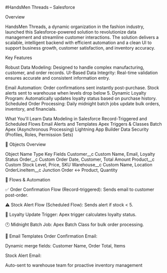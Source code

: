 #HandsMen Threads – Salesforce

Overview

HandsMen Threads, a dynamic organization in the fashion industry, launched this Salesforce-powered solution to revolutionize data management and streamline customer interactions. The solution delivers a scalable, intelligent backend with efficient automation and a clean UI to support business growth, customer satisfaction, and inventory accuracy.

Key Features

Robust Data Modeling: Designed to handle complex manufacturing, customer, and order records.
UI-Based Data Integrity: Real-time validation ensures accurate and consistent information entry.

Email Automation:
Order confirmations sent instantly post-purchase.
Stock alerts sent to warehouse when levels drop below 5.
Dynamic Loyalty Program: Automatically updates loyalty status based on purchase history.
Scheduled Order Processing: Daily midnight batch jobs update bulk orders, inventory, and financials.

What You'll Learn
Data Modeling in Salesforce
Record-Triggered and Scheduled Flows
Email Alerts and Templates
Apex Triggers & Classes
Batch Apex (Asynchronous Processing)
Lightning App Builder
Data Security (Profiles, Roles, Permission Sets)

🧩 Objects Overview

Object Name	Type	Key Fields
Customer__c	Custom	Name, Email, Loyalty Status
Order__c	Custom	Order Date, Customer, Total Amount
Product__c	Custom	Stock Level, Price, SKU
Warehouse__c	Custom	Name, Location
OrderLineItem__c	Junction	Order ↔ Product, Quantity

📂 Flows & Automation

✅ Order Confirmation Flow (Record-triggered): Sends email to customer post-order.

⚠️ Stock Alert Flow (Scheduled Flow): Sends alert if stock < 5.

🔁 Loyalty Update Trigger: Apex trigger calculates loyalty status.

🕛 Midnight Batch Job: Apex Batch Class for bulk order processing.

💌 Email Templates
Order Confirmation Email:

Dynamic merge fields: Customer Name, Order Total, Items

Stock Alert Email:

Auto-sent to warehouse team for proactive inventory management
